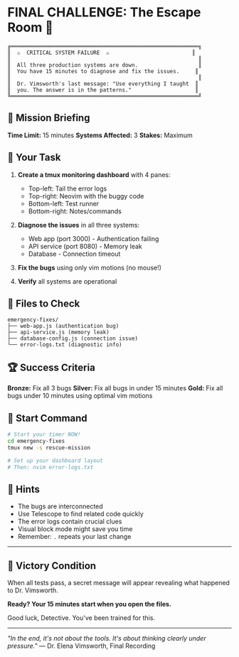 # FINAL CHALLENGE: The Escape Room 🚪

```
╔═══════════════════════════════════════════════════════════╗
║  ⚠️  CRITICAL SYSTEM FAILURE  ⚠️                          ║
║                                                           ║
║  All three production systems are down.                   ║
║  You have 15 minutes to diagnose and fix the issues.     ║
║                                                           ║
║  Dr. Vimsworth's last message: "Use everything I taught  ║
║  you. The answer is in the patterns."                    ║
╚═══════════════════════════════════════════════════════════╝
```

## 🎯 Mission Briefing

**Time Limit:** 15 minutes
**Systems Affected:** 3
**Stakes:** Maximum

## 🔧 Your Task

1. **Create a tmux monitoring dashboard** with 4 panes:
   - Top-left: Tail the error logs
   - Top-right: Neovim with the buggy code
   - Bottom-left: Test runner
   - Bottom-right: Notes/commands

2. **Diagnose the issues** in all three systems:
   - Web app (port 3000) - Authentication failing
   - API service (port 8080) - Memory leak
   - Database - Connection timeout

3. **Fix the bugs** using only vim motions (no mouse!)

4. **Verify** all systems are operational

## 📁 Files to Check

```
emergency-fixes/
├── web-app.js (authentication bug)
├── api-service.js (memory leak)
├── database-config.js (connection issue)
└── error-logs.txt (diagnostic info)
```

## 🏆 Success Criteria

**Bronze:** Fix all 3 bugs
**Silver:** Fix all bugs in under 15 minutes
**Gold:** Fix all bugs under 10 minutes using optimal vim motions

## 🚀 Start Command

```bash
# Start your timer NOW!
cd emergency-fixes
tmux new -s rescue-mission

# Set up your dashboard layout
# Then: nvim error-logs.txt
```

## 📝 Hints

- The bugs are interconnected
- Use Telescope to find related code quickly
- The error logs contain crucial clues
- Visual block mode might save you time
- Remember: `.` repeats your last change

---

## 🎉 Victory Condition

When all tests pass, a secret message will appear revealing what happened to Dr. Vimsworth.

**Ready? Your 15 minutes start when you open the files.**

Good luck, Detective. You've been trained for this.

---

*"In the end, it's not about the tools. It's about thinking clearly under pressure."*
— Dr. Elena Vimsworth, Final Recording
